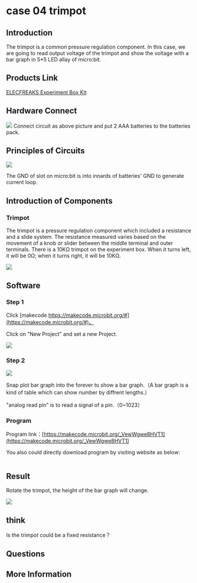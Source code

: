 # case 04 trimpot 

## Introduction ##

The trimpot is a common pressure regulation component. In this case, we are going to read output voltage of the trimpot and show the voltage with a bar graph in 5*5 LED allay of micro:bit. 


## Products Link

[ELECFREAKS Experiment Box Kit](https://shop.elecfreaks.com/products/elecfreaks-experiment-box-kit-without-micro-bit-board?_pos=1&_sid=ac099db2f&_ss=r)

## Hardware Connect ##


![](./images/LMsve7H.png)
 Connect circuit as above picture and put 2 AAA batteries to the batteries pack.

## Principles of Circuits ##

![](./images/VFmWZkG.png)

The GND of slot on micro:bit is into innards of batteries' GND to generate current loop.


## Introduction of Components ##

### Trimpot ###
 The trimpot is a pressure regulation component which included a resistance and a slide system. The resistance measured varies based on the movement of a knob or slider between the middle terminal and outer terminals. 
 There is a 10KΩ trimpot on the experiment box. When it turns left, it will be 0Ω; when it turns right, it will be 10KΩ.

![](./images/jHZQhOu.png)

## Software

### Step 1

 Click [makecode https://makecode.microbit.org/#](https://makecode.microbit.org/#)。

 Click on "New Project" and set a new Project.

![](./images/t34k5Zb.png)

### Step 2

![](./images/3Ekc31T.png)

 Snap plot bar graph into the forever to show a bar graph.（A bar graph is a kind of table which can show number by diffrent lengths.）

 "analog read pin" is to read a signal of a pin.（0~1023）

### Program

 Program link：[https://makecode.microbit.org/_VewWgwe8HVT1](https://makecode.microbit.org/_VewWgwe8HVT1)

 You also could directly download program by visiting website as below:

<div style="position:relative;height:0;paddingbottom:70%;overflow:hidden;"><iframe style="position:absolute;top:0;left:0;width:100%;height:100%;" src="https://makecode.microbit.org/#pub:_VewWgwe8HVT1" frameborder="0" sandbox="allowpopups allowforms allowscripts allowsameorigin"></iframe></div>  


## Result

 Rotate the trimpot, the height of the bar graph will change.

![](./images/WDagGas.gif)

## think

 Is the trimpot could be a fixed resistance？

## Questions



## More Information 


